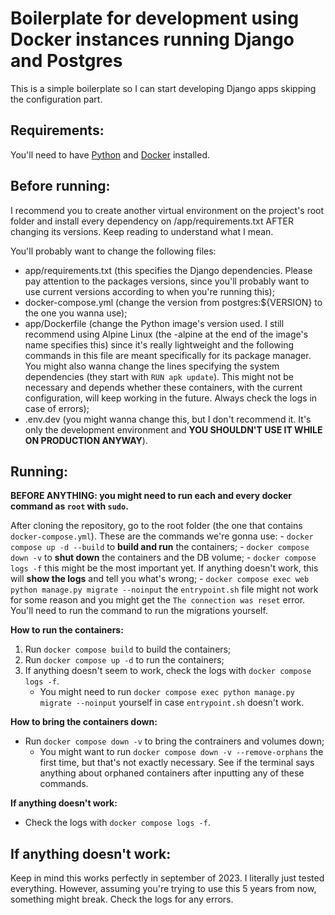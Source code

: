 # Boilerplate for development using Docker instances running Django and Postgres

This is a simple boilerplate so I can start developing Django apps skipping the configuration part.

## Requirements:
You'll need to have [Python](https://wiki.python.org/moin/BeginnersGuide/Download) and [Docker](https://docs.docker.com/get-docker/) installed.

## Before running:

I recommend you to create another virtual environment on the project's root folder and install every dependency on /app/requirements.txt AFTER changing its versions. Keep reading to understand what I mean.

You'll probably want to change the following files:
- app/requirements.txt (this specifies the Django dependencies. Please pay attention to the packages versions, since you'll probably want to use current versions according to when you're running this);
- docker-compose.yml (change the version from postgres:${VERSION} to the one you wanna use);
- app/Dockerfile (change the Python image's version used. I still recommend using Alpine Linux (the -alpine at the end of the image's name specifies this) since it's really lightweight and the following commands in this file are meant specifically for its package manager. You might also wanna change the lines specifying the system dependencies (they start with `RUN apk update`). This might not be necessary and depends whether these containers, with the current configuration, will keep working in the future. Always check the logs in case of errors);
- .env.dev (you might wanna change this, but I don't recommend it. It's only the development environment and **YOU SHOULDN'T USE IT WHILE ON PRODUCTION ANYWAY**).

## Running:

**BEFORE ANYTHING: you might need to run each and every docker command as `root` with `sudo`.**

After cloning the repository, go to the root folder (the one that contains `docker-compose.yml`). These are the commands we're gonna use:
    - `docker compose up -d --build` to **build and run** the containers;
    - `docker compose down -v` to **shut down** the containers and the DB volume;
    - `docker compose logs -f` this might be the most important yet. If anything doesn't work, this will **show the logs** and tell you what's wrong;
    - `docker compose exec web python manage.py migrate --noinput` the `entrypoint.sh` file might not work for some reason and you might get the `The connection was reset` error. You'll need to run the command to run the migrations yourself.

**How to run the containers:**

1. Run `docker compose build` to build the containers;
2. Run `docker compose up -d` to run the containers;
3. If anything doesn't seem to work, check the logs with `docker compose logs -f`.
    - You might need to run `docker compose exec python manage.py migrate --noinput` yourself in case `entrypoint.sh` doesn't work.

**How to bring the containers down:**

- Run `docker compose down -v` to bring the contrainers and volumes down;
    - You might want to run `docker compose down -v --remove-orphans` the first time, but that's not exactly necessary. See if the terminal says anything about orphaned containers after inputting any of these commands.

**If anything doesn't work:**

- Check the logs with `docker compose logs -f`.

## If anything doesn't work:

Keep in mind this works perfectly in september of 2023. I literally just tested everything. However, assuming you're trying to use this 5 years from now, something might break. Check the logs for any errors.

